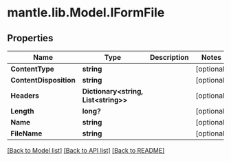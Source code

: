 # mantle.lib.Model.IFormFile
## Properties

Name | Type | Description | Notes
------------ | ------------- | ------------- | -------------
**ContentType** | **string** |  | [optional] 
**ContentDisposition** | **string** |  | [optional] 
**Headers** | **Dictionary&lt;string, List&lt;string&gt;&gt;** |  | [optional] 
**Length** | **long?** |  | [optional] 
**Name** | **string** |  | [optional] 
**FileName** | **string** |  | [optional] 

[[Back to Model list]](../README.md#documentation-for-models) [[Back to API list]](../README.md#documentation-for-api-endpoints) [[Back to README]](../README.md)

